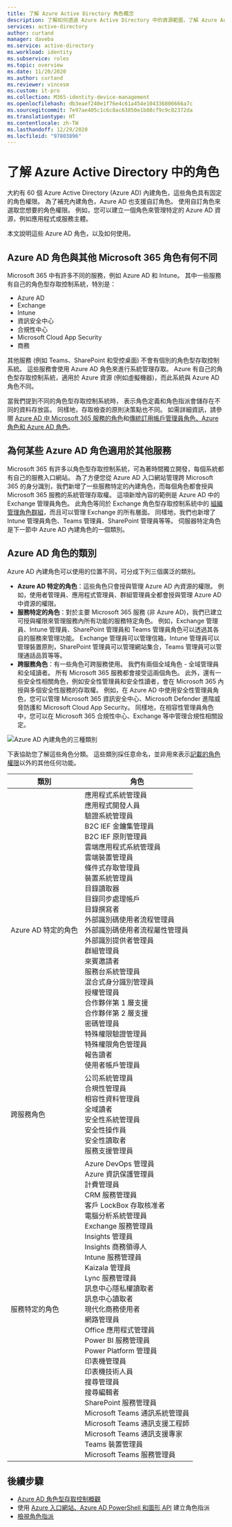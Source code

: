 ```yaml
---
title: 了解 Azure Active Directory 角色概念
description: 了解如何透過 Azure Active Directory 中的資源範圍，了解 Azure Active Directory 內建和自訂角色。
services: active-directory
author: curtand
manager: daveba
ms.service: active-directory
ms.workload: identity
ms.subservice: roles
ms.topic: overview
ms.date: 11/20/2020
ms.author: curtand
ms.reviewer: vincesm
ms.custom: it-pro
ms.collection: M365-identity-device-management
ms.openlocfilehash: db3eaef240e1f76e4c61a454e104336806666a7c
ms.sourcegitcommit: 7e97ae405c1c6c8ac63850e1b88cf9c9c82372da
ms.translationtype: HT
ms.contentlocale: zh-TW
ms.lasthandoff: 12/29/2020
ms.locfileid: "97803896"
---
```

# <a name="understand-roles-in-azure-active-directory"></a>了解 Azure Active Directory 中的角色

大約有 60 個 Azure Active Directory (Azure AD) 內建角色，這些角色具有固定的角色權限。 為了補充內建角色，Azure AD 也支援自訂角色。 使用自訂角色來選取您想要的角色權限。 例如，您可以建立一個角色來管理特定的 Azure AD 資源，例如應用程式或服務主體。

本文說明這些 Azure AD 角色，以及如何使用。

## <a name="how-azure-ad-roles-are-different-from-other-microsoft-365-roles"></a>Azure AD 角色與其他 Microsoft 365 角色有何不同

Microsoft 365 中有許多不同的服務，例如 Azure AD 和 Intune。 其中一些服務有自己的角色型存取控制系統，特別是：

- Azure AD
- Exchange
- Intune
- 資訊安全中心
- 合規性中心
- Microsoft Cloud App Security
- 商務

其他服務 (例如 Teams、SharePoint 和受控桌面) 不會有個別的角色型存取控制系統。 這些服務會使用 Azure AD 角色來進行系統管理存取。 Azure 有自己的角色型存取控制系統，適用於 Azure 資源 (例如虛擬機器)，而此系統與 Azure AD 角色不同。

當我們提到不同的角色型存取控制系統時， 表示角色定義和角色指派會儲存在不同的資料存放區。 同樣地，存取檢查的原則決策點也不同。 如需詳細資訊，請參閱 [Azure AD 中 Microsoft 365 服務的角色](m365-workload-docs.md)和[傳統訂用帳戶管理員角色、Azure 角色和 Azure AD 角色](../../role-based-access-control/rbac-and-directory-admin-roles.md)。

## <a name="why-some-azure-ad-roles-are-for-other-services"></a>為何某些 Azure AD 角色適用於其他服務

Microsoft 365 有許多以角色型存取控制系統，可為著時間獨立開發，每個系統都有自己的服務入口網站。 為了方便您從 Azure AD 入口網站管理跨 Microsoft 365 的身分識別，我們新增了一些服務特定的內建角色，而每個角色都會授與 Microsoft 365 服務的系統管理存取權。 這項新增內容的範例是 Azure AD 中的 Exchange 管理員角色。 此角色等同於 Exchange 角色型存取控制系統中的 [組織管理角色群組](/exchange/organization-management-exchange-2013-help)，而且可以管理 Exchange 的所有層面。 同樣地，我們也新增了 Intune 管理員角色、Teams 管理員、SharePoint 管理員等等。 伺服器特定角色是下一節中 Azure AD 內建角色的一個類別。

## <a name="categories-of-azure-ad-roles"></a>Azure AD 角色的類別

Azure AD 內建角色可以使用的位置不同，可分成下列三個廣泛的類別。

- **Azure AD 特定的角色**：這些角色只會授與管理 Azure AD 內資源的權限。 例如，使用者管理員、應用程式管理員、群組管理員全都會授與管理 Azure AD 中資源的權限。
- **服務特定的角色**：對於主要 Microsoft 365 服務 (非 Azure AD)，我們已建立可授與權限來管理服務內所有功能的服務特定角色。  例如，Exchange 管理員、Intune 管理員、SharePoint 管理員和 Teams 管理員角色可以透過其各自的服務來管理功能。 Exchange 管理員可以管理信箱，Intune 管理員可以管理裝置原則，SharePoint 管理員可以管理網站集合，Teams 管理員可以管理通話品質等等。
- **跨服務角色**：有一些角色可跨服務使用。 我們有兩個全域角色 - 全域管理員和全域讀者。 所有 Microsoft 365 服務都會接受這兩個角色。 此外，還有一些安全性相關角色，例如安全性管理員和安全性讀者，會在 Microsoft 365 內授與多個安全性服務的存取權。 例如，在 Azure AD 中使用安全性管理員角色，您可以管理 Microsoft 365 資訊安全中心、Microsoft Defender 進階威脅防護和 Microsoft Cloud App Security。 同樣地，在相容性管理員角色中，您可以在 Microsoft 365 合規性中心、Exchange 等中管理合規性相關設定。

![Azure AD 內建角色的三種類別](./media/concept-understand-roles/role-overlap-diagram.png)

下表協助您了解這些角色分類。 這些類別採任意命名，並非用來表示[記載的角色權限](permissions-reference.md)以外的其他任何功能。

類別 | 角色
---- | ----
Azure AD 特定的角色 | 應用程式系統管理員<br>應用程式開發人員<br>驗證系統管理員<br>B2C IEF 金鑰集管理員<br>B2C IEF 原則管理員<br>雲端應用程式系統管理員<br>雲端裝置管理員<br>條件式存取管理員<br>裝置系統管理員<br>目錄讀取器<br>目錄同步處理帳戶<br>目錄撰寫者<br>外部識別碼使用者流程管理員<br>外部識別碼使用者流程屬性管理員<br>外部識別提供者管理員<br>群組管理員<br>來賓邀請者<br>服務台系統管理員<br>混合式身分識別管理員<br>授權管理員<br>合作夥伴第 1 層支援<br>合作夥伴第 2 層支援<br>密碼管理員<br>特殊權限驗證管理員<br>特殊權限角色管理員<br>報告讀者<br>使用者帳戶管理員
跨服務角色 | 公司系統管理員<br>合規性管理員<br>相容性資料管理員<br>全域讀者<br>安全性系統管理員<br>安全性操作員<br>安全性讀取者<br>服務支援管理員
服務特定的角色 | Azure DevOps 管理員<br>Azure 資訊保護管理員<br>計費管理員<br>CRM 服務管理員<br>客戶 LockBox 存取核准者<br>電腦分析系統管理員<br>Exchange 服務管理員<br>Insights 管理員<br>Insights 商務領導人<br>Intune 服務管理員<br>Kaizala 管理員<br>Lync 服務管理員<br>訊息中心隱私權讀取者<br>訊息中心讀取者<br>現代化商務使用者<br>網路管理員<br>Office 應用程式管理員<br>Power BI 服務管理員<br>Power Platform 管理員<br>印表機管理員<br>印表機技術人員<br>搜尋管理員<br>搜尋編輯者<br>SharePoint 服務管理員<br>Microsoft Teams 通訊系統管理員<br>Microsoft Teams 通訊支援工程師<br>Microsoft Teams 通訊支援專家<br>Teams 裝置管理員<br>Microsoft Teams 服務管理員

## <a name="next-steps"></a>後續步驟

- [Azure AD 角色型存取控制概觀](custom-overview.md)
- 使用 [Azure 入口網站、Azure AD PowerShell 和圖形 API](custom-create.md) 建立角色指派
- [檢視角色指派](custom-view-assignments.md)
